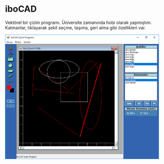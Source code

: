 # iboCAD

Vektörel bir çizim programı. Üniversite zamanında hobi olarak yapmıştım. Katmanlar, tıklayarak şekil seçme, taşıma, geri alma gibi özellikleri var.

![screenshot](screenshot.png)